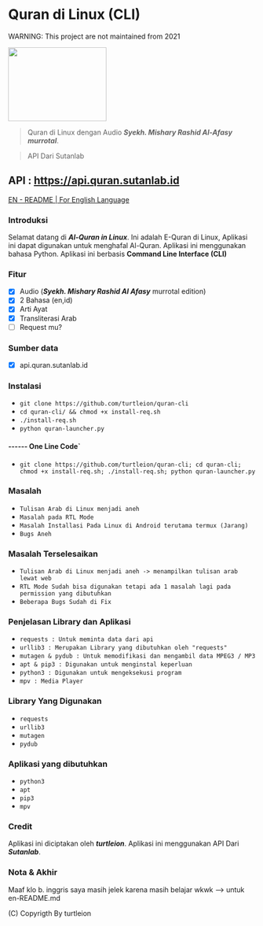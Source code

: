 # Quran di Linux (CLI)

WARNING: This project are not maintained from 2021

<img src="https://www.kindpng.com/picc/b/204-2047243_quran-png.png" width="200" height="150">

> Quran di Linux dengan Audio ***Syekh. Mishary Rashid Al-Afasy murrotal***.

> API Dari Sutanlab

## API : https://api.quran.sutanlab.id

[EN - README | For English Language](en-README.md)

### Introduksi
Selamat datang di ***Al-Quran in Linux***. Ini adalah E-Quran di Linux, Aplikasi ini dapat digunakan untuk menghafal Al-Quran. Aplikasi ini menggunakan bahasa Python. Aplikasi ini berbasis **Command Line Interface (CLI)**

### Fitur
- [x] Audio (***Syekh. Mishary Rashid Al Afasy*** murrotal edition)
- [x] 2 Bahasa (en,id)
- [x] Arti Ayat
- [x] Transliterasi Arab
- [ ] Request mu?

### Sumber data
- [x] api.quran.sutanlab.id

### Instalasi
- `git clone https://github.com/turtleion/quran-cli`
- `cd quran-cli/ && chmod +x install-req.sh`
- `./install-req.sh`
- `python quran-launcher.py`

#### ------ One Line Code`
- `git clone https://github.com/turtleion/quran-cli; cd quran-cli; chmod +x install-req.sh; ./install-req.sh; python quran-launcher.py`

### Masalah
- `Tulisan Arab di Linux menjadi aneh`
- `Masalah pada RTL Mode`
- `Masalah Installasi Pada Linux di Android terutama termux (Jarang)`
- `Bugs Aneh`

### Masalah Terselesaikan
- `Tulisan Arab di Linux menjadi aneh -> menampilkan tulisan arab lewat web`
- `RTL Mode Sudah bisa digunakan tetapi ada 1 masalah lagi pada permission yang dibutuhkan`
- `Beberapa Bugs Sudah di Fix`

### Penjelasan Library dan Aplikasi
- `requests : Untuk meminta data dari api`
- `urllib3 : Merupakan Library yang dibutuhkan oleh "requests"`
- `mutagen & pydub : Untuk memodifikasi dan mengambil data MPEG3 / MP3`
- `apt & pip3 : Digunakan untuk menginstal keperluan`
- `python3 : Digunakan untuk mengeksekusi program`
- `mpv : Media Player`

### Library Yang Digunakan
- `requests`
- `urllib3`
- `mutagen`
- `pydub`

### Aplikasi yang dibutuhkan
- `python3`
- `apt`
- `pip3`
- `mpv`

### Credit
Aplikasi ini diciptakan oleh ***turtleion***.
Aplikasi ini menggunakan API Dari ***Sutanlab***.

### Nota & Akhir
Maaf klo b. inggris saya masih jelek karena masih belajar wkwk --> untuk en-README.md

(C) Copyrigth By turtleion
